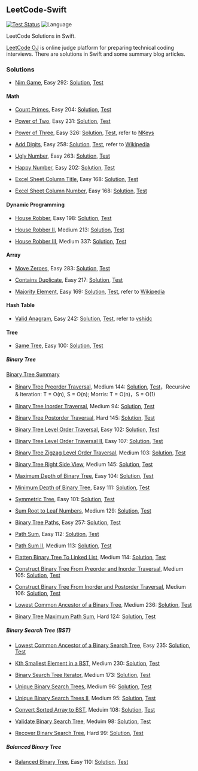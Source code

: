 ## LeetCode-Swift

[![Test Status](https://travis-ci.org/lincode/LeetCode-Swift.svg?branch=master)](https://travis-ci.org/lincode/LeetCode-Swift)
![Language](https://img.shields.io/badge/language-Swift%202-orange.svg)

LeetCode Solutions in Swift.

[LeetCode OJ](http://www.leetcode.com) is online judge platform for preparing technical coding interviews. There are solutions in Swift and some summary blog articles.

### Solutions

- [Nim Game](https://leetcode.com/problems/nim-game/), Easy 292: [Solution](./LeetCode-Swift/LeetCode-Swift/Solution/Easy/NimGame_E292.swift), [Test](./LeetCode-Swift/LeetCode-SwiftTests/Easy/NimGame_E292_Test.swift)

#### Math

- [Count Primes](https://leetcode.com/problems/count-primes/), Easy 204: [Solution](./LeetCode-Swift/LeetCode-Swift/Solution/Easy/CountPrimes_E204.swift), [Test](./LeetCode-Swift/LeetCode-SwiftTests/Easy/CountPrimes_E204_Test.swift)

- [Power of Two](https://leetcode.com/problems/power-of-two/), Easy 231: [Solution](./LeetCode-Swift/LeetCode-Swift/Solution/Easy/PowerOfTwo_E231.swift), [Test](./LeetCode-Swift/LeetCode-SwiftTests/Easy/PowerOfTwo_E231_Test.swift)

- [Power of Three](https://leetcode.com/problems/power-of-three/), Easy 326: [Solution](./LeetCode-Swift/LeetCode-Swift/Solution/Easy/PowerOfThree_E326.swift), [Test](./LeetCode-Swift/LeetCode-SwiftTests/Easy/PowerOfThree_E326_Test.swift), refer to [NKeys](https://leetcode.com/discuss/84164/1-line-java-solution-without-loop-recursion)

- [Add Digits](https://leetcode.com/problems/add-digits/), Easy 258:  [Solution](./LeetCode-Swift/LeetCode-Swift/Solution/Easy/AddDigits_E258.swift), [Test](./LeetCode-Swift/LeetCode-SwiftTests/Easy/AddDigits_E258_Test.swift), refer to [Wikipedia](https://en.wikipedia.org/wiki/Digital_root)

- [Ugly Number](https://leetcode.com/problems/ugly-number/), Easy 263: [Solution](./LeetCode-Swift/LeetCode-Swift/Solution/Easy/UglyNumber_E263.swift), [Test](./LeetCode-Swift/LeetCode-SwiftTests/Easy/UglyNumber_E263_Test.swift)

- [Happy Number](https://leetcode.com/problems/happy-number/), Easy 202: [Solution](./LeetCode-Swift/LeetCode-Swift/Solution/Easy/HappyNumber_E202.swift), [Test](./LeetCode-Swift/LeetCode-SwiftTests/Easy/HappyNumber_E202_Test.swift)

- [Excel Sheet Column Title](https://leetcode.com/problems/excel-sheet-column-title/), Easy 168: [Solution](./LeetCode-Swift/LeetCode-Swift/Solution/Easy/ExcelSheetColumnTitle_E168.swift), [Test](./LeetCode-Swift/LeetCode-SwiftTests/Easy/ExcelSheetColumnTitle_E168_Test.swift)

- [Excel Sheet Column Number](https://leetcode.com/problems/excel-sheet-column-number/), Easy 168: [Solution](./LeetCode-Swift/LeetCode-Swift/Solution/Easy/ExcelSheetColumnNumber_E171.swift), [Test](./LeetCode-Swift/LeetCode-SwiftTests/Easy/ExcelSheetColumnTitle_E171_Test.swift)

#### Dynamic Programming

- [House Robber](https://leetcode.com/problems/house-robber/), Easy 198: [Solution](./LeetCode-Swift/LeetCode-Swift/Solution/Easy/HouseRobber_E198.swift), [Test](./LeetCode-Swift/LeetCode-SwiftTests/Easy/HouseRobber_E198_Test.swift)

- [House Robber II](https://leetcode.com/problems/house-robber-ii/), Medium 213: [Solution](./LeetCode-Swift/LeetCode-Swift/Solution/Medium/HouseRobberII_M213.swift), [Test](./LeetCode-Swift/LeetCode-SwiftTests/Medium/HouseRobberII_M213_Test.swift)

- [House Robber III](https://leetcode.com/problems/house-robber-iii/), Medium 337: [Solution](./LeetCode-Swift/LeetCode-Swift/Solution/Medium/HouseRobberIII_M337.swift), [Test](./LeetCode-Swift/LeetCode-SwiftTests/Medium/HouseRobberIII_M337_Test.swift)

#### Array

- [Move Zeroes](https://leetcode.com/problems/move-zeroes/), Easy 283: [Solution](./LeetCode-Swift/LeetCode-Swift/Solution/Easy/MoveZeroes_E283.swift), [Test](./LeetCode-Swift/LeetCode-SwiftTests/Easy/MoveZeroes_E283_Test.swift)

- [Contains Duplicate](https://leetcode.com/problems/contains-duplicate/), Easy 217: [Solution](./LeetCode-Swift/LeetCode-Swift/Solution/Easy/ContainsDuplicate_E217.swift), [Test](./LeetCode-Swift/LeetCode-SwiftTests/Easy/ContainsDuplicate_E217_Test.swift)

- [Majority Element](https://leetcode.com/problems/contains-duplicate/), Easy 169: [Solution](./LeetCode-Swift/LeetCode-Swift/Solution/Easy/Majority_Element_E169.swift), [Test](./LeetCode-Swift/LeetCode-SwiftTests/Easy/Majority_Element_E169_Test.swift), refer to [Wikipedia](https://en.wikipedia.org/wiki/Boyer%E2%80%93Moore_majority_vote_algorithm)

#### Hash Table

- [Valid Anagram](https://leetcode.com/problems/valid-anagram/), Easy 242: [Solution](./LeetCode-Swift/LeetCode-Swift/Solution/Easy/ValidAnagram_E242.swift), [Test](./LeetCode-Swift/LeetCode-SwiftTests/Easy/ValidAnagram_E242_Test.swift), refer to [vshidc](https://leetcode.com/discuss/78459/9ms-java-solution)

#### Tree

- [Same Tree](https://leetcode.com/problems/same-tree/), Easy 100: [Solution](./LeetCode-Swift/LeetCode-Swift/Solution/Easy/SameTree_E100.swift), [Test](./LeetCode-Swift/LeetCode-SwiftTests/Easy/SameTree_E100_Test.swift)

##### Binary Tree

[Binary Tree Summary](http://lincode.github.io/LeetCode-Binary-Tree)

- [Binary Tree Preorder Traversal](https://leetcode.com/problems/binary-tree-preorder-traversal/), Medium 144: [Solution](./LeetCode-Swift/LeetCode-Swift/Solution/Medium/BinaryTreePreorderTraversal_M144.swift), [Test](./LeetCode-Swift/LeetCode-SwiftTests/Medium/BinaryTreePreorderTraversal_M144_Test.swift)，Recursive & Iteration: T = O(n), S = O(n); Morris: T = O(n)，S = O(1)

- [Binary Tree Inorder Traversal](https://leetcode.com/problems/binary-tree-inorder-traversal/), Medium 94: [Solution](./LeetCode-Swift/LeetCode-Swift/Solution/Medium/BinaryTreeInorderTraversal_M94.swift), [Test](./LeetCode-Swift/LeetCode-SwiftTests/Medium/BinaryTreeInorderTraversal_M94_Test.swift)

- [Binary Tree Postorder Traversal](https://leetcode.com/problems/binary-tree-postorder-traversal/), Hard 145: [Solution](./LeetCode-Swift/LeetCode-Swift/Solution/Hard/BinaryTreePostorderTraversal_H145.swift), [Test](./LeetCode-Swift/LeetCode-SwiftTests/Hard/BinaryTreePostorderTraversal_H145_Test.swift)

- [Binary Tree Level Order Traversal](https://leetcode.com/problems/binary-tree-level-order-traversal/), Easy 102: [Solution](./LeetCode-Swift/LeetCode-Swift/Solution/Easy/BinaryTreeLevelOrderTraversal_E102.swift), [Test](./LeetCode-Swift/LeetCode-SwiftTests/Easy/BinaryTreeLevelOrderTraversal_E102_Test.swift)

- [Binary Tree Level Order Traversal II](https://leetcode.com/problems/binary-tree-level-order-traversal-ii/), Easy 107: [Solution](./LeetCode-Swift/LeetCode-Swift/Solution/Easy/BinaryTreeLevelOrderTraversalII_E107.swift), [Test](./LeetCode-Swift/LeetCode-SwiftTests/Easy/BinaryTreeLevelOrderTraversalII_E107_Test.swift)

- [Binary Tree Zigzag Level Order Traversal](https://leetcode.com/problems/binary-tree-zigzag-level-order-traversal/), Medium 103: [Solution](./LeetCode-Swift/LeetCode-Swift/Solution/Medium/BinaryTreeZigzagLevelOrderTraversal_M103.swift), [Test](./LeetCode-Swift/LeetCode-SwiftTests/Medium/BinaryTreeZigzagLevelOrderTraversal_M103_Test.swift)

- [Binary Tree Right Side View](https://leetcode.com/problems/binary-tree-right-side-view/), Medium 145: [Solution](./LeetCode-Swift/LeetCode-Swift/Solution/Medium/BinaryTreeRightSideView_M199.swift), [Test](./LeetCode-Swift/LeetCode-SwiftTests/Medium/BinaryTreeRightSideView_M199_Test.swift)

- [Maximum Depth of Binary Tree](https://leetcode.com/problems/maximum-depth-of-binary-tree/), Easy 104: [Solution](./LeetCode-Swift/LeetCode-Swift/Solution/Easy/MaximumDepthOfBinaryTree_E104.swift), [Test](./LeetCode-Swift/LeetCode-SwiftTests/Easy/MaximumDepthOfBinaryTree_E104_Test.swift)

- [Minimum Depth of Binary Tree](https://leetcode.com/problems/minimum-depth-of-binary-tree/), Easy 111: [Solution](./LeetCode-Swift/LeetCode-Swift/Solution/Easy/MinimumDepthOfBinaryTree_E111.swift), [Test](./LeetCode-Swift/LeetCode-SwiftTests/Easy/MinimumDepthOfBinaryTree_E111_Test.swift)

- [Symmetric Tree](https://leetcode.com/problems/symmetric-tree/), Easy 101: [Solution](./LeetCode-Swift/LeetCode-Swift/Solution/Easy/SymmetricTree_E101.swift), [Test](./LeetCode-Swift/LeetCode-SwiftTests/Easy/SymmetricTree_E101_Test.swift)

- [Sum Root to Leaf Numbers](https://leetcode.com/problems/sum-root-to-leaf-numbers/), Medium 129: [Solution](./LeetCode-Swift/LeetCode-Swift/Solution/Medium/SumRootToLeafNumbers_M129.swift), [Test](./LeetCode-Swift/LeetCode-SwiftTests/Medium/SumRootToLeafNumbers_M129_Test.swift)

- [Binary Tree Paths](https://leetcode.com/problems/binary-tree-paths/), Easy 257: [Solution](./LeetCode-Swift/LeetCode-Swift/Solution/Easy/BinaryTreePaths_E257.swift), [Test](./LeetCode-Swift/LeetCode-SwiftTests/Easy/BinaryTreePaths_E257_Test.swift)

- [Path Sum](https://leetcode.com/problems/path-sum/), Easy 112: [Solution](./LeetCode-Swift/LeetCode-Swift/Solution/Easy/PathSum_E112.swift), [Test](./LeetCode-Swift/LeetCode-SwiftTests/Easy/PathSum_E112_Test.swift)

- [Path Sum II](https://leetcode.com/problems/path-sum-ii/), Medium 113: [Solution](./LeetCode-Swift/LeetCode-Swift/Solution/Easy/PathSumII_M113.swift), [Test](./LeetCode-Swift/LeetCode-SwiftTests/Easy/PathSumII_M113_Test.swift)

- [Flatten Binary Tree To Linked List](https://leetcode.com/problems/flatten-binary-tree-to-linked-list/), Medium 114: [Solution](./LeetCode-Swift/LeetCode-Swift/Solution/Medium/FlattenBinaryTreeToLinkedList_M114.swift), [Test](./LeetCode-Swift/LeetCode-SwiftTests/Medium/FlattenBinaryTreeToLinkedList_M114_Test.swift)

- [Construct Binary Tree From Preorder and Inorder Traversal](https://leetcode.com/problems/construct-binary-tree-from-preorder-and-inorder-traversal/), Medium 105: [Solution](./LeetCode-Swift/LeetCode-Swift/Solution/Medium/ConstructBinaryTreeFromPreorderAndInorderTraversal_M105.swift), [Test](./LeetCode-Swift/LeetCode-SwiftTests/Medium/ConstructBinaryTreeFromPreorderAndInorderTraversal_M105_Test.swift)

- [Construct Binary Tree From  Inorder and Postorder Traversal](https://leetcode.com/problems/construct-binary-tree-from-inorder-and-postorder-traversal/), Medium 106: [Solution](./LeetCode-Swift/LeetCode-Swift/Solution/Medium/ConstructBinaryTreeFromInorderAndPostorderTraversal_M106.swift), [Test](./LeetCode-Swift/LeetCode-SwiftTests/Medium/ConstructBinaryTreeFromInorderAndPostorderTraversal_M106_Test.swift)

- [Lowest Common Ancestor of a Binary Tree](https://leetcode.com/problems/lowest-common-ancestor-of-a-binary-tree/), Medium 236: [Solution](./LeetCode-Swift/LeetCode-Swift/Solution/Medium/LowestCommonAncestorOfBinaryTree_M236.swift), [Test](./LeetCode-Swift/LeetCode-SwiftTests/Medium/LowestCommonAncestorOfBinaryTree_M236_Test.swift)

- [Binary Tree Maximum Path Sum](https://leetcode.com/problems/binary-tree-maximum-path-sum/), Hard 124: [Solution](./LeetCode-Swift/LeetCode-Swift/Solution/Hard/BinaryTreeMaximumPathSum_H124.swift), [Test](./LeetCode-Swift/LeetCode-SwiftTests/Hard/BinaryTreeMaximumPathSum_H124_Test.swift)

##### Binary Search Tree (BST)

- [Lowest Common Ancestor of a Binary Search Tree](https://leetcode.com/problems/lowest-common-ancestor-of-a-binary-search-tree/), Easy 235: [Solution](./LeetCode-Swift/LeetCode-Swift/Solution/Easy/LowestCommonAncestorOfBST_E235.swift), [Test](./LeetCode-Swift/LeetCode-SwiftTests/Easy/LowestCommonAncestorOfBST_E235_Test.swift)

- [Kth Smallest Element in a BST](https://leetcode.com/problems/kth-smallest-element-in-a-bst/), Medium 230: [Solution](./LeetCode-Swift/LeetCode-Swift/Solution/Medium/KthSmallestElementBST_M230.swift), [Test](./LeetCode-Swift/LeetCode-SwiftTests/Medium/KthSmallestElementBST_M230_Test.swift)

- [Binary Search Tree Iterator](https://leetcode.com/problems/binary-search-tree-iterator/), Medium 173: [Solution](./LeetCode-Swift/LeetCode-Swift/Solution/Medium/BinarySearchTreeIterator_M173.swift), [Test](./LeetCode-Swift/LeetCode-SwiftTests/Medium/BinarySearchTreeIterator_M173_Test.swift)

- [Unique Binary Search Trees](https://leetcode.com/problems/unique-binary-search-trees/), Medium 96: [Solution](./LeetCode-Swift/LeetCode-Swift/Solution/Medium/UniqueBinarySearchTrees_M96.swift), [Test](./LeetCode-Swift/LeetCode-SwiftTests/Medium/UniqueBinarySearchTrees_M96_Test.swift)

- [Unique Binary Search Trees II](https://leetcode.com/problems/unique-binary-search-trees-ii/), Medium 95: [Solution](./LeetCode-Swift/LeetCode-Swift/Solution/Medium/UniqueBinarySearchTreesII_M95.swift), [Test](./LeetCode-Swift/LeetCode-SwiftTests/Medium/UniqueBinarySearchTreesII_M95_Test.swift)

- [Convert Sorted Array to BST](https://leetcode.com/problems/convert-sorted-array-to-binary-search-tree/), Meduim 108: [Solution](./LeetCode-Swift/LeetCode-Swift/Solution/Medium/ConvertSortedArrayToBST_M108.swift), [Test](./LeetCode-Swift/LeetCode-SwiftTests/Medium/ConvertSortedArrayToBST_M108_Test.swift)

- [Validate Binary Search Tree](https://leetcode.com/problems/validate-binary-search-tree/), Meduim 98: [Solution](./LeetCode-Swift/LeetCode-Swift/Solution/Medium/ValidateBinarySearchTree_M98.swift), [Test](./LeetCode-Swift/LeetCode-SwiftTests/Medium/ValidateBinarySearchTree_M98_Test.swift)

- [Recover Binary Search Tree](https://leetcode.com/problems/recover-binary-search-tree/), Hard 99: [Solution](./LeetCode-Swift/LeetCode-Swift/Solution/Hard/RecoverBinarySearchTree_H99.swift), [Test](./LeetCode-Swift/LeetCode-SwiftTests/Hard/RecoverBinarySearchTree_M98_Test.swift)

##### Balanced Binary Tree

- [Balanced Binary Tree](https://leetcode.com/problems/balanced-binary-tree/), Easy 110: [Solution](./LeetCode-Swift/LeetCode-Swift/Solution/Easy/BalancedBinaryTree_E110.swift), [Test](./LeetCode-Swift/LeetCode-SwiftTests/Easy/BalancedBinaryTree_M110_Test.swift)

